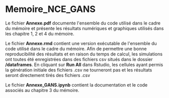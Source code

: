 # Memoire_NCE_GANS

Le fichier __Annexe.pdf__ documente l'ensemble du code utilisé dans le cadre du mémoire et présente les résultats numériques et graphiques utilisés dans les chapitre 1, 2 et 4 du mémoire.

Le fichier __Annexe.rmd__ contient une version exécutable de l'ensemble du code utilisé dans le cadre du mémoire. Afin de permettre une bonne reproducibilité des résultats et en raison du temps de calcul, les simulations ont toutes été enregistrées dans des fichiers csv situés dans le dossier __/dataframes__. En cliquant sur __Run All__ dans Rstudio, les cellules ayant permis la génération initiale des fichiers .csv ne tourneront pas et les résultats seront directement tirés des fichiers .csv

Le fichier __Annexe_GANS.ipynb__ contient la documentation et le code associés au chapitre 3 du mémoire.
